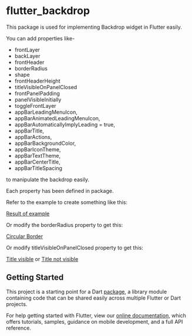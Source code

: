# flutter_backdrop

This package is used for implementing Backdrop widget in Flutter easily.

You can add properties like-

* frontLayer
* backLayer
* frontHeader
* borderRadius
* shape
* frontHeaderHeight
* titleVisibleOnPanelClosed
* frontPanelPadding
* panelVisibleInitially
* toggleFrontLayer
* appBarLeadingMenuIcon,
* appBarAnimatedLeadingMenuIcon,
* appBarAutomaticallyImplyLeading = true,
* appBarTitle,
* appBarActions,
* appBarBackgroundColor,
* appBarIconTheme,
* appBarTextTheme,
* appBarCenterTitle,
* appBarTitleSpacing

to manipulate the backdrop easily.

Each property has been defined in package.

Refer to the example to create something like this: 

[Result of example](https://github.com/mdazharuddin1011999/flutter_backdrop/tree/master/images/demo.gif)

Or modify the borderRadius property to get this:

[Circular Border](https://github.com/mdazharuddin1011999/flutter_backdrop/tree/master/images/circular.png)

Or modify titleVisibleOnPanelClosed property to get this:

[Title visible](https://github.com/mdazharuddin1011999/flutter_backdrop/tree/master/images/title.png) or [Title not visible](https://github.com/mdazharuddin1011999/flutter_backdrop/tree/master/images/noTitle.png)

## Getting Started

This project is a starting point for a Dart
[package](https://flutter.io/developing-packages/),
a library module containing code that can be shared easily across
multiple Flutter or Dart projects.

For help getting started with Flutter, view our 
[online documentation](https://flutter.io/docs), which offers tutorials, 
samples, guidance on mobile development, and a full API reference.
